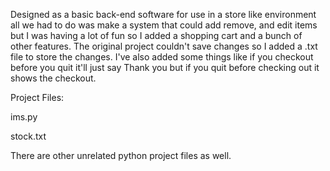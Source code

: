 Designed as a basic back-end software for use in a store like environment all we had to do was make a system that could add remove, and edit items but I was having a lot of fun so I added a shopping cart and a bunch of other features. The original project couldn't save changes so I added a .txt file to store the changes. I've also added some things like if you checkout before you quit it'll just say Thank you but if you quit before checking out it shows the checkout.

Project Files:

ims.py 

stock.txt

There are other unrelated python project files as well.
